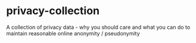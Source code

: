 # privacy-collection
A collection of privacy data - why you should care and what you can do to maintain reasonable online anonymity / pseudonymity

